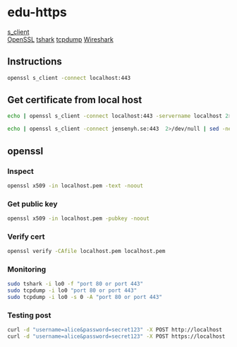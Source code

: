# edu-https
[s_client](https://docs.openssl.org/1.0.2/man1/s_client/)  
[OpenSSL](https://docs.openssl.org/master/)
[tshark](https://www.wireshark.org/docs/man-pages/tshark.html)
[tcpdump](https://www.tcpdump.org)
[Wireshark](https://www.wireshark.org)

## Instructions

```bash
openssl s_client -connect localhost:443
```

## Get certificate from local host

```bash
echo | openssl s_client -connect localhost:443 -servername localhost 2>/dev/null | sed -ne '/-BEGIN CERTIFICATE-/,/-END CERTIFICATE-/p' > localhost.pem

echo | openssl s_client -connect jensenyh.se:443  2>/dev/null | sed -ne '/-BEGIN CERTIFICATE-/,/-END CERTIFICATE-/p' > jensen.pem
```

## openssl

### Inspect

```bash
openssl x509 -in localhost.pem -text -noout
```

### Get public key

```bash
openssl x509 -in localhost.pem -pubkey -noout
```

### Verify cert

```bash
openssl verify -CAfile localhost.pem localhost.pem
```

### Monitoring

```bash
sudo tshark -i lo0 -f "port 80 or port 443"
sudo tcpdump -i lo0 "port 80 or port 443"
sudo tcpdump -i lo0 -s 0 -A "port 80 or port 443"

```

### Testing post

```bash
curl -d "username=alice&password=secret123" -X POST http://localhost
curl -d "username=alice&password=secret123" -X POST https://localhost
```
